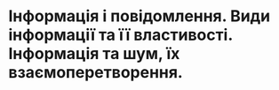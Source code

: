 # Інформація і повідомлення. Види інформації та її властивості. Інформація та шум, їх взаємоперетворення.
